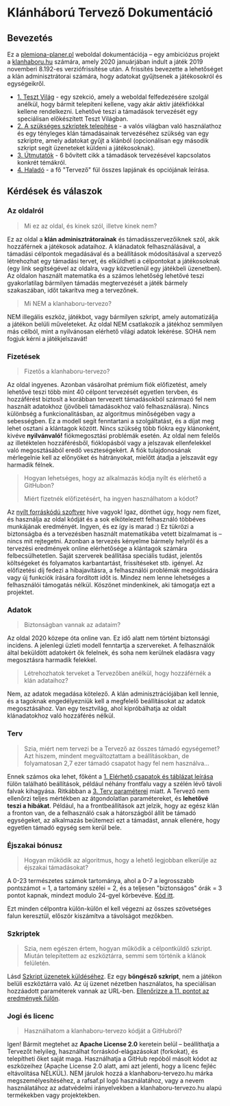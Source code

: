 # Klánháború Tervező Dokumentáció

## Bevezetés

Ez a [plemiona-planer.pl](https://plemiona-planer.pl) weboldal dokumentációja – egy ambiciózus projekt a [klanhaboru.hu](https://klanhaboru.hu) számára, amely 2020 januárjában indult a játék 2019 novemberi 8.192-es verziófrissítése után. A frissítés bevezette a lehetőséget a klán adminisztrátorai számára, hogy adatokat gyűjtsenek a játékosokról és egységeikről.

- [1. Teszt Világ](./first_steps/index.md) - egy szekció, amely a weboldal felfedezésére szolgál anélkül, hogy bármit telepíteni kellene, vagy akár aktív játékfiókkal kellene rendelkezni. Lehetővé teszi a támadások tervezését egy speciálisan előkészített Teszt Világban.
- [2. A szükséges szkriptek telepítése](./scripts/army_and_defence_collection.md) - a valós világban való használathoz és egy tényleges klán támadásainak tervezéséhez szükség van egy szkriptre, amely adatokat gyűjt a klánból (opcionálisan egy második szkript segít üzeneteket küldeni a játékosoknak).
- [3. Útmutatók](./primary/write_outline_targets.md) - 6 bővített cikk a támadások tervezésével kapcsolatos konkrét témákról.
- [4. Haladó](./primary/write_outline_targets.md) - a fő "Tervező" fül összes lapjának és opciójának leírása.

## Kérdések és válaszok

### Az oldalról

> Mi ez az oldal, és kinek szól, illetve kinek nem?

Ez az oldal a **klán adminisztrátorainak** és támadásszervezőiknek szól, akik hozzáférnek a játékosok adataihoz. A klánadatok felhasználásával, a támadási célpontok megadásával és a beállítások módosításával a szervező létrehozhat egy támadási tervet, és elküldheti a célpontokat a játékosoknak (egy link segítségével az oldalra, vagy közvetlenül egy játékbeli üzenetben). Az oldalon használt matematika és a számos lehetőség lehetővé teszi gyakorlatilag bármilyen támadás megtervezését a játék bármely szakaszában, időt takarítva meg a tervezőnek.

> Mi NEM a klanhaboru-tervezo?

NEM illegális eszköz, játékbot, vagy bármilyen szkript, amely automatizálja a játékon belüli műveleteket. Az oldal NEM csatlakozik a játékhoz semmilyen más célból, mint a nyilvánosan elérhető világi adatok lekérése. SOHA nem fogjuk kérni a játékjelszavát!

### Fizetések

> Fizetős a klanhaboru-tervezo?

Az oldal ingyenes. Azonban vásárolhat prémium fiók előfizetést, amely lehetővé teszi több mint 40 célpont tervezését egyetlen tervben, és hozzáférést biztosít a korábban tervezett támadásokból származó fel nem használt adatokhoz (jövőbeli támadásokhoz való felhasználásra). Nincs különbség a funkcionalitásban, az algoritmus minőségében vagy a sebességben. Ez a modell segít fenntartani a szolgáltatást, és a díjat meg lehet osztani a klántagok között. Nincs szükség több fiókra egy klánonként, kivéve **nyilvánvaló!** fiókmegosztási problémák esetén. Az oldal nem felelős az illetéktelen hozzáférésből, fióklopásból vagy a jelszavak ellenfelekkel való megosztásából eredő veszteségekért. A fiók tulajdonosának mérlegelnie kell az előnyöket és hátrányokat, mielőtt átadja a jelszavát egy harmadik félnek.

> Hogyan lehetséges, hogy az alkalmazás kódja nyílt és elérhető a GitHubon?
>
> Miért fizetnék előfizetésért, ha ingyen használhatom a kódot?

Az [nyílt forráskódú szoftver](https://opensource.com/resources/what-open-source) híve vagyok! Igaz, dönthet úgy, hogy nem fizet, és használja az oldal kódját és a sok elkötelezett felhasználó többéves munkájának eredményét. Ingyen, és ez így is marad :) Ez tükrözi a biztonságba és a tervezésben használt matematikába vetett bizalmamat is – nincs mit rejtegetni. Azonban a tervezés kényelme bármely helyről és a tervezési eredmények online elérhetősége a klántagok számára felbecsülhetetlen. Saját szerverek beállítása speciális tudást, jelentős költségeket és folyamatos karbantartást, frissítéseket stb. igényel. Az előfizetési díj fedezi a hibajavításra, a felhasználói problémák megoldására vagy új funkciók írására fordított időt is. Mindez nem lenne lehetséges a felhasználói támogatás nélkül. Köszönet mindenkinek, aki támogatja ezt a projektet.

### Adatok

> Biztonságban vannak az adataim?

Az oldal 2020 közepe óta online van. Ez idő alatt nem történt biztonsági incidens. A jelenlegi üzleti modell fenntartja a szervereket. A felhasználók által beküldött adatokért ők felelnek, és soha nem kerülnek eladásra vagy megosztásra harmadik felekkel.

> Létrehozhatok terveket a Tervezőben anélkül, hogy hozzáférnék a klán adataihoz?

Nem, az adatok megadása kötelező. A klán adminisztrációjában kell lennie, és a tagoknak engedélyezniük kell a megfelelő beállításokat az adatok megosztásához. Van egy tesztvilág, ahol kipróbálhatja az oldalt klánadatokhoz való hozzáférés nélkül.

### Terv

> Szia, miért nem tervezi be a Tervező az összes támadó egységemet? Azt hiszem, mindent megváltoztattam a beállításokban, de folyamatosan 2,7 ezer támadó csapatot hagy fel nem használva…

Ennek számos oka lehet, főként a [1. Elérhető csapatok és táblázat leírása](./advanced/1_available_troops_and_table.md) fülön található beállítások, például néhány frontfalu vagy a szélén lévő távoli falvak kihagyása. Ritkábban a [3. Terv paraméterei](./advanced/3_outline_parameters.md) miatt. A Tervező nem ellenőrzi teljes mértékben az átgondolatlan paramétereket, és **lehetővé teszi a hibákat**. Például, ha a frontbeállítások azt jelzik, hogy az egész klán a fronton van, de a felhasználó csak a hátországból állít be támadó egységeket, az alkalmazás beütemezi ezt a támadást, annak ellenére, hogy egyetlen támadó egység sem kerül bele.

### Éjszakai bónusz

> Hogyan működik az algoritmus, hogy a lehető legjobban elkerülje az éjszakai támadásokat?

A 0-23 természetes számok tartománya, ahol a 0-7 a legrosszabb pontszámot = 1, a tartomány szélei = 2, és a teljesen "biztonságos" órák = 3 pontot kapnak, mindezt modulo 24-gyel körbevéve. [Kód itt](https://github.com/rafsaf/Tribal-Wars-Planer/blob/708b2677a3ee64d2fb8fc50eb8d7601811260dff/utils/write_ram_target.py#L297).

Ezt minden célpontra külön-külön el kell végezni az összes szövetséges falun keresztül, először kiszámítva a távolságot mezőkben.

### Szkriptek

> Szia, nem egészen értem, hogyan működik a célpontküldő szkript. Miután telepítettem az eszköztárra, semmi sem történik a klánok felületén.

Lásd [Szkript üzenetek küldéséhez](./scripts/sending_messages.md). Ez egy **böngésző szkript**, nem a játékon belüli eszköztárra való. Az új üzenet nézetben használatos, ha speciálisan hozzáadott paraméterek vannak az URL-ben. [Ellenőrizze a 11. pontot az eredmények fülön](./first_steps/step_7_results_tab.md).

### Jogi és licenc

> Használhatom a klanhaboru-tervezo kódját a GitHubról?

Igen! Bármit megtehet az **Apache License 2.0** keretein belül – beállíthatja a Tervezőt helyileg, használhat forráskód-elágazásokat (forkokat), és telepítheti őket saját maga. Használhatja a GitHub repóból másolt kódot az eszközeihez (Apache License 2.0 alatt, ami azt jelenti, hogy a licenc fejléc eltávolítása NÉLKÜL). NEM járulok hozzá a klanhaboru-tervezo.hu márka megszemélyesítéséhez, a rafsaf.pl logó használatához, vagy a nevem használatához az adatvédelmi irányelvekben a klanhaboru-tervezo.hu alapú termékekben vagy projektekben.
